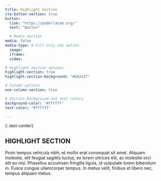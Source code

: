 ```yaml
---
title: Highlight Section
cta-button-section: true
button:
  link: "https://poderlatam.org/"
  text: "Button"

  # Media section
media: false
media-type: # Fill only one option
  image:
  iframe:
  video:

# Highlight section options
highlight-section: true
highlight-section-background: "#b02a37"

# Column options
one-column-section: true

# Section background and text colors
background-color: "#ffffff"
text-color: "#ffffff"

---
```

{:.text-center}
## HIGHLIGHT SECTION

Proin tempus vehicula nibh, et mollis erat consequat sit amet. Aliquam molestie, elit feugiat sagittis luctus, ex lorem ultrices elit, ac molestie orci elit eu nisi. Phasellus accumsan fringilla ligula, id vulputate lorem bibendum in. Fusce congue ullamcorper tempus. In metus velit, finibus et libero nec, tempus aliquam metus.

